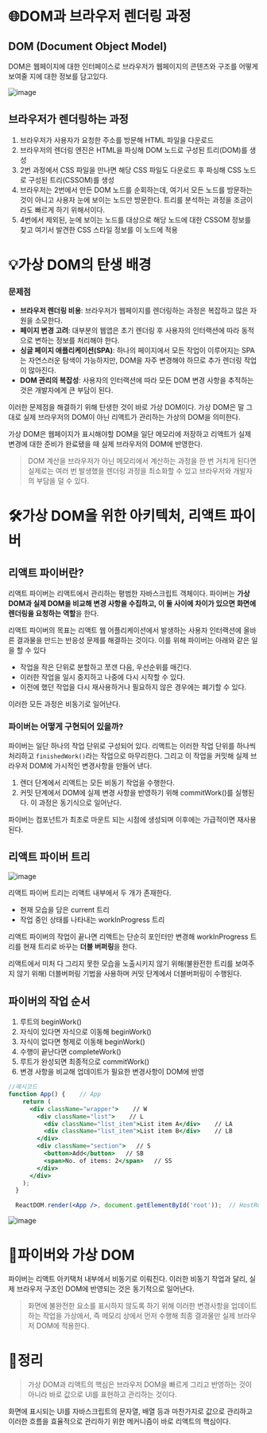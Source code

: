 

# 🌐DOM과 브라우저 렌더링 과정


## DOM (Document Object Model)
DOM은 웹페이지에 대한 인터페이스로 브라우저가 웹페이지의 콘텐츠와 구조를 어떻게 보여줄 지에 대한 정보를 담고있다.

![image](https://github.com/user-attachments/assets/cc1119df-798c-4fb6-b50a-2e5aa419829f)



## 브라우저가 렌더링하는 과정

1. 브라우저가 사용자가 요청한 주소를 방문해 HTML 파일을 다운로드
2. 브라우저의 렌더링 엔진은 HTML을 파싱해 DOM 노드로 구성된 트리(DOM)를 생성
3. 2번 과정에서 CSS 파일을 만나면 해당 CSS 파일도 다운로드 후 파싱해 CSS 노드로 구성된 트리(CSSOM)를 생성
4. 브라우저는 2번에서 만든 DOM 노드를 순회하는데, 여기서 모든 노드를 방문하는 것이 아니고 사용자 눈에 보이는 노드만 방문한다. 트리를 분석하는 과정을 조금이라도 빠르게 하기 위해서이다.
5. 4번에서 제외된, 눈에 보이는 노드를 대상으로 해당 노드에 대한 CSSOM 정보를 찾고 여기서 발견한 CSS 스타일 정보를 이 노드에 적용



# 💡가상 DOM의 탄생 배경

### 문제점

- **브라우저 렌더링 비용**: 브라우저가 웹페이지를 렌더링하는 과정은 복잡하고 많은 자원을 소모한다.
- **페이지 변경 고려**: 대부분의 웹앱은 초기 렌더링 후 사용자의 인터랙션에 따라 동적으로 변하는 정보를 처리해야 한다.
- **싱글 페이지 애플리케이션(SPA)**: 하나의 페이지에서 모든 작업이 이루어지는 SPA는 자연스러운 탐색이 가능하지만, DOM을 자주 변경해야 하므로 추가 렌더링 작업이 많아진다.
- **DOM 관리의 복잡성**: 사용자의 인터랙션에 따라 모든 DOM 변경 사항을 추적하는 것은 개발자에게 큰 부담이 된다.

이러한 문제점을 해결하기 위해 탄생한 것이 바로 가상 DOM이다. 가상 DOM은 말 그대로 실제 브라우저의 DOM이 아닌 리액트가 관리하는 가상의 DOM을 의미한다.

가상 DOM은 웹페이지가 표시해야할 DOM을 일단 메모리에 저장하고 리액트가 실제 변경에 대한 준비가 완료됐을 때 실제 브라우저의 DOM에 반영한다.

> DOM 계산을 브라우저가 아닌 메모리에서 계산하는 과정을 한 번 거치게 된다면 실제로는 여러 번 발생했을 렌더링 과정을 최소화할 수 있고 브라우저와 개발자의 부담을 덜 수 있다.
> 

# 🛠가상 DOM을 위한 아키텍처, 리액트 파이버



## 리액트 파이버란?

리액트 파이버는 리액트에서 관리하는 평범한 자바스크립트 객체이다. 파이버는 **가상 DOM과 실제 DOM을 비교해 변경 사항을 수집하고, 이 둘 사이에 차이가 있으면 화면에 렌더링을 요청하는 역할**을 한다.

리액트 파이버의 목표는 리액트 웹 어플리케이션에서 발생하는 사용자 인터랙션에 올바른 결과물을 만드는 반응성 문제를 해결하는 것이다. 이를 위해 파이버는 아래와 같은 일을 할 수 있다

- 작업을 작은 단위로 분할하고 쪼갠 다음, 우선순위를 매긴다.
- 이러한 작업을 일시 중지하고 나중에 다시 시작할 수 있다.
- 이전에 했던 작업을 다시 재사용하거나 필요하지 않은 경우에는 폐기할 수 있다.

이러한 모든 과정은 비동기로 일어난다.

### 파이버는 어떻게 구현되어 있을까?

파이버는 일단 하나의 작업 단위로 구성되어 있다. 리액트는 이러한 작업 단위를 하나씩 처리하고 `finishedWork()`라는 작업으로 마무리한다. 그리고 이 작업을 커밋해 실제 브라우저 DOM에 가시적인 변경사항을 만들어 낸다.

1. 렌더 단계에서 리액트는 모든 비동기 작업을 수행한다.
2. 커밋 단계에서 DOM에 실제 변경 사항을 반영하기 위해 commitWork()를 실행된다. 이 과정은 동기식으로 일어난다.

파이버는 컴포넌트가 최초로 마운트 되는 시점에 생성되며 이후에는 가급적이면 재사용된다.



## 리액트 파이버 트리

![image](https://github.com/user-attachments/assets/ab1be5ed-e4e7-4131-a3c1-a70a0b70d4aa)

리액트 파이버 트리는 리액트 내부에서 두 개가 존재한다.

- 현재 모습을 담은 current 트리
- 작업 중인 상태를 나타내는 workInProgress 트리

리액트 파이버의 작업이 끝나면 리액트는 단순히 포인터만 변경해 workInProgress 트리를 현재 트리로 바꾸는 **더블 버퍼링**을 한다.

리액트에서 미처 다 그리지 못한 모습을 노출시키지 않기 위해(불완전한 트리를 보여주지 않기 위해) 더블버퍼링 기법을 사용하며 커밋 단계에서 더블버퍼링이 수행된다.



## 파이버의 작업 순서

1. 루트의 beginWork()
2. 자식이 있다면 자식으로 이동해 beginWork()
3. 자식이 없다면 형제로 이동해 beginWork()
4. 수행이 끝난다면 completeWork()
5. 루트가 완성되면 최종적으로 commitWork()
6. 변경 사항을 비교해 업데이트가 필요한 변경사항이 DOM에 반영

```jsx
//예시코드
function App() {    // App
    return (
      <div className="wrapper">    // W
        <div className="list">    // L
          <div className="list_item">List item A</div>    // LA
          <div className="list_item">List item B</div>    // LB
        </div>
        <div className="section">   // S
          <button>Add</button>   // SB
          <span>No. of items: 2</span>   // SS
        </div>
      </div>
    );
  }
 
  ReactDOM.render(<App />, document.getElementById('root'));  // HostRoot
```

![image](https://github.com/user-attachments/assets/207f75ab-3f50-4150-afd9-edccdc2d61e2)


# 🔗파이버와 가상 DOM

파이버는 리액트 아키택처 내부에서 비동기로 이뤄진다. 이러한 비동기 작업과 달리, 실제 브라우저 구조인 DOM에 반영되는 것은 동기적으로 일어난다.

> 화면에 불완전한 요소를 표시하지 않도록 하기 위해 이러한 변경사항을 업데이트 하는 작업을 가상에서, 즉 메모리 상에서 먼저 수행해 최종 결과물만 실제 브라우저 DOM에 적용한다.
> 

# 📝정리

> 가상 DOM과 리액트의 핵심은 브라우저 DOM을 빠르게 그리고 반영하는 것이 아니라 바로 값으로 UI를 표현하고 관리하는 것이다.
> 

화면에 표시되는 UI를 자바스크립트의 문자열, 배열 등과 마찬가지로 값으로 관리하고 이러한 흐름을 효율적으로 관리하기 위한 메커니즘이 바로 리액트의 핵심이다.
